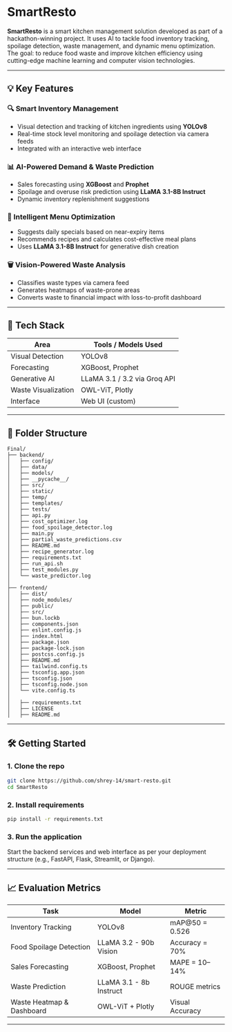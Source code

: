 # SmartResto

**SmartResto** is a smart kitchen management solution developed as part of a hackathon-winning project. It uses AI to tackle food inventory tracking, spoilage detection, waste management, and dynamic menu optimization. The goal: to reduce food waste and improve kitchen efficiency using cutting-edge machine learning and computer vision technologies.

---

## 💡 Key Features

### 🔍 Smart Inventory Management  
- Visual detection and tracking of kitchen ingredients using **YOLOv8**  
- Real-time stock level monitoring and spoilage detection via camera feeds  
- Integrated with an interactive web interface

### 📊 AI-Powered Demand & Waste Prediction  
- Sales forecasting using **XGBoost** and **Prophet**  
- Spoilage and overuse risk prediction using **LLaMA 3.1-8B Instruct**  
- Dynamic inventory replenishment suggestions

### 🍲 Intelligent Menu Optimization  
- Suggests daily specials based on near-expiry items  
- Recommends recipes and calculates cost-effective meal plans  
- Uses **LLaMA 3.1-8B Instruct** for generative dish creation

### 🗑️ Vision-Powered Waste Analysis  
- Classifies waste types via camera feed  
- Generates heatmaps of waste-prone areas  
- Converts waste to financial impact with loss-to-profit dashboard

---

## 🧠 Tech Stack

| Area                      | Tools / Models Used |
|--------------------------|---------------------|
| Visual Detection          | YOLOv8              |
| Forecasting               | XGBoost, Prophet    |
| Generative AI             | LLaMA 3.1 / 3.2 via Groq API |
| Waste Visualization       | OWL-ViT, Plotly     |
| Interface                 | Web UI (custom)     |

---

## 📁 Folder Structure

```
Final/
├── backend/
│   ├── config/
│   ├── data/
│   ├── models/
│   ├── __pycache__/
│   ├── src/
│   ├── static/
│   ├── temp/
│   ├── templates/
│   ├── tests/
│   ├── api.py
│   ├── cost_optimizer.log
│   ├── food_spoilage_detector.log
│   ├── main.py
│   ├── partial_waste_predictions.csv
│   ├── README.md
│   ├── recipe_generator.log
│   ├── requirements.txt
│   ├── run_api.sh
│   ├── test_modules.py
│   └── waste_predictor.log
│
├── frontend/
│   ├── dist/
│   ├── node_modules/
│   ├── public/
│   ├── src/
│   ├── bun.lockb
│   ├── components.json
│   ├── eslint.config.js
│   ├── index.html
│   ├── package.json
│   ├── package-lock.json
│   ├── postcss.config.js
│   ├── README.md
│   ├── tailwind.config.ts
│   ├── tsconfig.app.json
│   ├── tsconfig.json
│   ├── tsconfig.node.json
│   └── vite.config.ts
│ 
│   ├── requirements.txt
│   ├── LICENSE
│   ├── README.md
```

---

## 🛠️ Getting Started

### 1. Clone the repo

```bash
git clone https://github.com/shrey-14/smart-resto.git
cd SmartResto
```

### 2. Install requirements

```bash
pip install -r requirements.txt
```

### 3. Run the application

Start the backend services and web interface as per your deployment structure (e.g., FastAPI, Flask, Streamlit, or Django).

---

## 📈 Evaluation Metrics

| Task                          | Model                       | Metric             |
|-------------------------------|-----------------------------|--------------------|
| Inventory Tracking            | YOLOv8                      | mAP@50 = 0.526     |
| Food Spoilage Detection       | LLaMA 3.2 - 90b Vision       | Accuracy = 70%     |
| Sales Forecasting             | XGBoost, Prophet            | MAPE = 10–14%      |
| Waste Prediction              | LLaMA 3.1 - 8b Instruct      | ROUGE metrics      |
| Waste Heatmap & Dashboard     | OWL-ViT + Plotly             | Visual Accuracy    |

---


